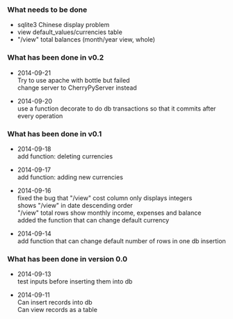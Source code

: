 ### What needs to be done

* sqlite3 Chinese display problem
* view default_values/currencies table
* "/view" total balances (month/year view, whole)

### What has been done in v0.2

* 2014-09-21  
  Try to use apache with bottle but failed  
  change server to CherryPyServer instead

* 2014-09-20  
  use a function decorate to do db transactions so that it commits after every operation

### What has been done in v0.1

* 2014-09-18  
  add function: deleting currencies

* 2014-09-17  
  add function: adding new currencies

* 2014-09-16  
  fixed the bug that "/view" cost column only displays integers  
  shows "/view" in date descending order  
  "/view" total rows show monthly income, expenses and balance  
  added the function that can change default currency

* 2014-09-14  
  add function that can change default number of rows in one db insertion

### What has been done in version 0.0

* 2014-09-13  
  test inputs before inserting them into db

* 2014-09-11  
  Can insert records into db  
  Can view records as a table